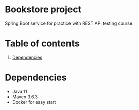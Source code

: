 # Bookstore project

Spring Boot service for practice with REST API testing course.

# Table of contents
1. [Dependencies](#dependencies)


# Dependencies <a name="dependencies"></a>
- Java 11
- Maven 3.6.3
- Docker for easy start
